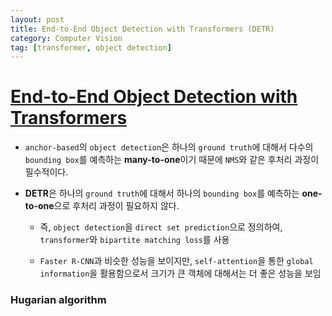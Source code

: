 ```yaml
---
layout: post
title: End-to-End Object Detection with Transformers (DETR)
category: Computer Vision
tag: [transformer, object detection]
---
```


# [End-to-End Object Detection with Transformers](https://arxiv.org/abs/2005.12872)

- `anchor-based`의 `object detection`은 하나의 `ground truth`에 대해서 다수의 `bounding box`를 예측하는 **many-to-one**이기 때문에 `NMS`와 같은 후처리 과정이 필수적이다. 

- **DETR**은 하나의 `ground truth`에 대해서 하나의 `bounding box`를 예측하는 **one-to-one**으로 후처리 과정이 필요하지 않다. 

    - 즉, `object detection`을 `direct set prediction`으로 정의하여, `transformer`와 `bipartite matching loss`를 사용

    - `Faster R-CNN`과 비슷한 성능을 보이지만, `self-attention`을 통한 `global information`을 활용함으로서 크기가 큰 객체에 대해서는 더 좋은 성능을 보임


### Hugarian algorithm

